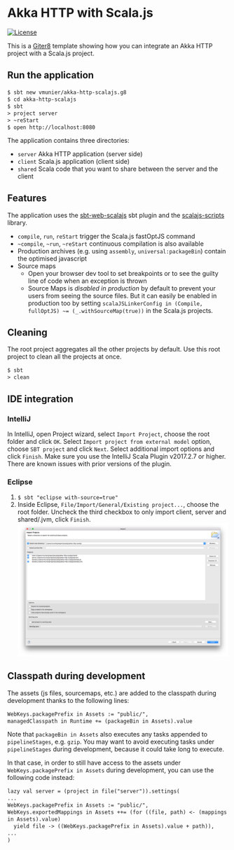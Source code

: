 # Akka HTTP with Scala.js

[![License](http://img.shields.io/:license-Apache%202-red.svg)](http://www.apache.org/licenses/LICENSE-2.0.txt)

This is a [Giter8](http://www.foundweekends.org/giter8/) template showing how you can integrate an Akka HTTP project with a Scala.js project.

## Run the application

```shell
$ sbt new vmunier/akka-http-scalajs.g8
$ cd akka-http-scalajs
$ sbt
> project server
> ~reStart
$ open http://localhost:8080
```

The application contains three directories:
* `server` Akka HTTP application (server side)
* `client` Scala.js application (client side)
* `shared` Scala code that you want to share between the server and the client

## Features

The application uses the [sbt-web-scalajs](https://github.com/vmunier/sbt-web-scalajs) sbt plugin and the [scalajs-scripts](https://github.com/vmunier/scalajs-scripts) library.

- `compile`, `run`, `reStart` trigger the Scala.js fastOptJS command
- `~compile`, `~run`, `~reStart` continuous compilation is also available
- Production archives (e.g. using `assembly`, `universal:packageBin`) contain the optimised javascript
- Source maps
  - Open your browser dev tool to set breakpoints or to see the guilty line of code when an exception is thrown
  - Source Maps is _disabled in production_ by default to prevent your users from seeing the source files. But it can easily be enabled in production too by setting `scalaJSLinkerConfig in (Compile, fullOptJS) ~= (_.withSourceMap(true))` in the Scala.js projects.

## Cleaning

The root project aggregates all the other projects by default. Use this root project to clean all the projects at once.
```shell
$ sbt
> clean
```

## IDE integration

### IntelliJ

In IntelliJ, open Project wizard, select `Import Project`, choose the root folder and click `OK`.
Select `Import project from external model` option, choose `SBT project` and click `Next`. Select additional import options and click `Finish`.
Make sure you use the IntelliJ Scala Plugin v2017.2.7 or higher. There are known issues with prior versions of the plugin.

### Eclipse

1. `$ sbt "eclipse with-source=true"`
2. Inside Eclipse, `File/Import/General/Existing project...`, choose the root folder. Uncheck the third checkbox to only import client, server and shared/.jvm, click `Finish`. ![Alt text](screenshots/eclipse-akka-http-scalajs.png?raw=true "eclipse akka-http-scalajs screenshot")


## Classpath during development

The assets (js files, sourcemaps, etc.) are added to the classpath during development thanks to the following lines:
```
WebKeys.packagePrefix in Assets := "public/",
managedClasspath in Runtime += (packageBin in Assets).value
```

Note that `packageBin in Assets` also executes any tasks appended to `pipelineStages`, e.g. `gzip`.
You may want to avoid executing tasks under `pipelineStages` during development, because it could take long to execute.

In that case, in order to still have access to the assets under `WebKeys.packagePrefix in Assets` during development, you can use the following code instead:
```
lazy val server = (project in file("server")).settings(
...
WebKeys.packagePrefix in Assets := "public/",
WebKeys.exportedMappings in Assets ++= (for ((file, path) <- (mappings in Assets).value)
  yield file -> ((WebKeys.packagePrefix in Assets).value + path)),
...
)
```
